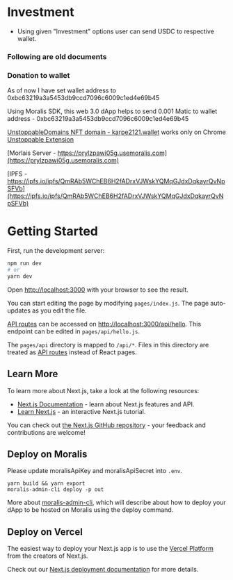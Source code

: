 # Investment

* Using given "Investment" options user can send USDC to respective wallet.



### Following are old documents 
### Donation to wallet
As of now I have set wallet address to  0xbc63219a3a5453db9ccd7096c6009c1ed4e69b45

Using Moralis SDK, this web 3.0 dApp helps to send 0.001 Matic to wallet address - 0xbc63219a3a5453db9ccd7096c6009c1ed4e69b45

[UnstoppableDomains NFT domain - karpe2121.wallet](karpe2121.wallet) works only on Chrome [Unstoppable Extension
](https://chrome.google.com/webstore/detail/unstoppable-extension/beelkklmblgdljamcmoffgfbdddfpnnl/related?hl=en)

[Morlais Server - https://prylzpawi05g.usemoralis.com](https://prylzpawi05g.usemoralis.com)

[IPFS - https://ipfs.io/ipfs/QmRAb5WChEB6H2fADrxVJWskYQMqGJdxDqkayrQvNpSFVb](https://ipfs.io/ipfs/QmRAb5WChEB6H2fADrxVJWskYQMqGJdxDqkayrQvNpSFVb)



# Getting Started

First, run the development server:

```bash
npm run dev
# or
yarn dev
```

Open [http://localhost:3000](http://localhost:3000) with your browser to see the result.

You can start editing the page by modifying `pages/index.js`. The page auto-updates as you edit the file.

[API routes](https://nextjs.org/docs/api-routes/introduction) can be accessed on [http://localhost:3000/api/hello](http://localhost:3000/api/hello). This endpoint can be edited in `pages/api/hello.js`.

The `pages/api` directory is mapped to `/api/*`. Files in this directory are treated as [API routes](https://nextjs.org/docs/api-routes/introduction) instead of React pages.

## Learn More

To learn more about Next.js, take a look at the following resources:

- [Next.js Documentation](https://nextjs.org/docs) - learn about Next.js features and API.
- [Learn Next.js](https://nextjs.org/learn) - an interactive Next.js tutorial.

You can check out [the Next.js GitHub repository](https://github.com/vercel/next.js/) - your feedback and contributions are welcome!

## Deploy on Moralis

Please update moralisApiKey and  moralisApiSecret into `.env`.

```
yarn build && yarn export
moralis-admin-cli deploy -p out

```
More about [moralis-admin-cli](https://docs.moralis.io/moralis-dapp/tools/moralis-admin-cli), which will describe about how to  deploy your dApp to be hosted on Moralis using the deploy command.


## Deploy on Vercel

The easiest way to deploy your Next.js app is to use the [Vercel Platform](https://vercel.com/new?utm_medium=default-template&filter=next.js&utm_source=create-next-app&utm_campaign=create-next-app-readme) from the creators of Next.js.

Check out our [Next.js deployment documentation](https://nextjs.org/docs/deployment) for more details.
